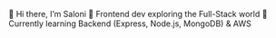 👋 Hi there, I’m Saloni
🚀 Frontend dev exploring the Full-Stack world
🌱 Currently learning Backend (Express, Node.js, MongoDB) & AWS
